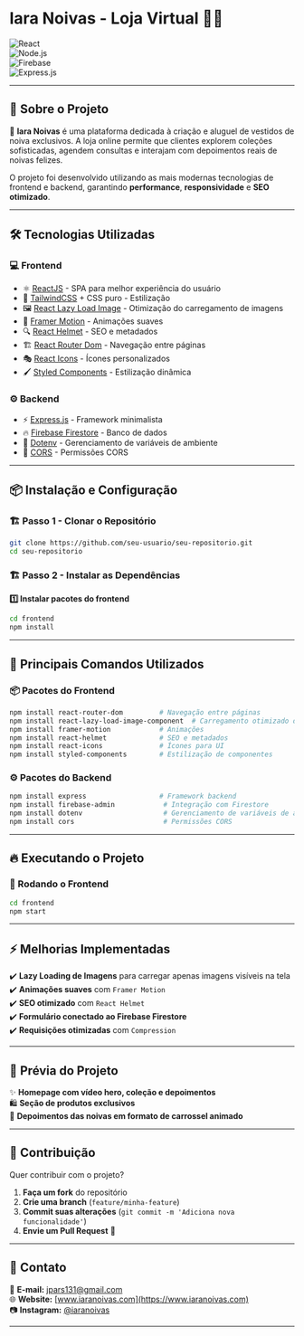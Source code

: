 # Iara Noivas - Loja Virtual 👰✨

![React](https://img.shields.io/badge/React-18.0.0-61DAFB?style=for-the-badge&logo=react&logoColor=white)  
![Node.js](https://img.shields.io/badge/Node.js-18.0.0-339933?style=for-the-badge&logo=node.js&logoColor=white)  
![Firebase](https://img.shields.io/badge/Firebase-Database-FFCA28?style=for-the-badge&logo=firebase&logoColor=white)  
![Express.js](https://img.shields.io/badge/Express.js-4.x-000000?style=for-the-badge&logo=express&logoColor=white)  

---

## 📌 Sobre o Projeto

🚀 **Iara Noivas** é uma plataforma dedicada à criação e aluguel de vestidos de noiva exclusivos. A loja online permite que clientes explorem coleções sofisticadas, agendem consultas e interajam com depoimentos reais de noivas felizes.

O projeto foi desenvolvido utilizando as mais modernas tecnologias de frontend e backend, garantindo **performance**, **responsividade** e **SEO otimizado**.

---

## 🛠 Tecnologias Utilizadas

### 💻 **Frontend**
- ⚛️ [ReactJS](https://reactjs.org/) - SPA para melhor experiência do usuário
- 🎨 [TailwindCSS](https://tailwindcss.com/) + CSS puro - Estilização
- 🖼️ [React Lazy Load Image](https://www.npmjs.com/package/react-lazy-load-image-component) - Otimização do carregamento de imagens
- 🔄 [Framer Motion](https://www.framer.com/motion/) - Animações suaves
- 🔍 [React Helmet](https://www.npmjs.com/package/react-helmet) - SEO e metadados
- 🏗️ [React Router Dom](https://reactrouter.com/) - Navegação entre páginas
- 🎭 [React Icons](https://react-icons.github.io/react-icons/) - Ícones personalizados
- 🖌️ [Styled Components](https://styled-components.com/) - Estilização dinâmica

### ⚙️ **Backend**
- ⚡ [Express.js](https://expressjs.com/) - Framework minimalista
- 🔥 [Firebase Firestore](https://firebase.google.com/products/firestore) - Banco de dados
- 🔐 [Dotenv](https://www.npmjs.com/package/dotenv) - Gerenciamento de variáveis de ambiente
- 🛑 [CORS](https://www.npmjs.com/package/cors) - Permissões CORS

---

## 📦 Instalação e Configuração

### 🏗 Passo 1 - Clonar o Repositório
```bash
git clone https://github.com/seu-usuario/seu-repositorio.git
cd seu-repositorio
```

### 🏗 Passo 2 - Instalar as Dependências

**1️⃣ Instalar pacotes do frontend**
```bash
cd frontend
npm install
```
---

## 🚀 Principais Comandos Utilizados

### 📦 Pacotes do Frontend
```bash
npm install react-router-dom         # Navegação entre páginas
npm install react-lazy-load-image-component  # Carregamento otimizado de imagens
npm install framer-motion            # Animações
npm install react-helmet             # SEO e metadados
npm install react-icons              # Ícones para UI
npm install styled-components        # Estilização de componentes
```

### ⚙️ Pacotes do Backend
```bash
npm install express                  # Framework backend
npm install firebase-admin            # Integração com Firestore
npm install dotenv                    # Gerenciamento de variáveis de ambiente
npm install cors                      # Permissões CORS
```

---

## 🔥 Executando o Projeto

### 🚀 Rodando o Frontend
```bash
cd frontend
npm start
```

---

## ⚡ Melhorias Implementadas
✔️ **Lazy Loading de Imagens** para carregar apenas imagens visíveis na tela  
✔️ **Animações suaves** com `Framer Motion`  
✔️ **SEO otimizado** com `React Helmet`  
✔️ **Formulário conectado ao Firebase Firestore**  
✔️ **Requisições otimizadas** com `Compression`  

---

## 🎨 Prévia do Projeto
✨ **Homepage com vídeo hero, coleção e depoimentos**  
🛍️ **Seção de produtos exclusivos**  
📸 **Depoimentos das noivas em formato de carrossel animado**  

---

## 🤝 Contribuição

Quer contribuir com o projeto?
1. **Faça um fork** do repositório
2. **Crie uma branch** (`feature/minha-feature`)
3. **Commit suas alterações** (`git commit -m 'Adiciona nova funcionalidade'`)
4. **Envie um Pull Request** 🚀

---

## 🔗 Contato
📧 **E-mail:** jpars131@gmail.com  
🌐 **Website:** [www.iaranoivas.com](https://www.iaranoivas.com)  
📷 **Instagram:** [@iaranoivas](https://www.instagram.com/iaranoivas)  

---



